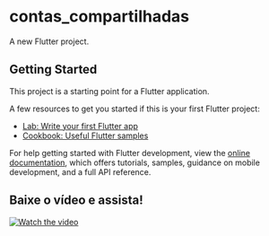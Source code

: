 # contas_compartilhadas

A new Flutter project.

## Getting Started

This project is a starting point for a Flutter application.

A few resources to get you started if this is your first Flutter project:

- [Lab: Write your first Flutter app](https://docs.flutter.dev/get-started/codelab)
- [Cookbook: Useful Flutter samples](https://docs.flutter.dev/cookbook)

For help getting started with Flutter development, view the
[online documentation](https://docs.flutter.dev/), which offers tutorials,
samples, guidance on mobile development, and a full API reference.

## Baixe o vídeo e assista!

[![Watch the video](https://img.icons8.com/clouds/100/000000/play.png)](./2024-09-03%2019-16-03%20(1).mkv)
